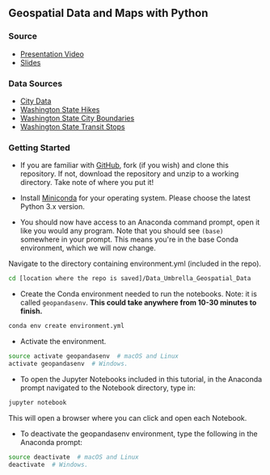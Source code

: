 ## Geospatial Data and Maps with Python
### Source

* [Presentation Video](https://www.youtube.com/watch?v=EXHG-bLGT0Y&t=3322s)
* [Slides](https://docs.google.com/presentation/d/1YlG_CNO5y4ZaUekzqYQxyUQ8M4L1eTCOJ6uqg94exZE/edit?usp=sharing)

### Data Sources

* [City Data](https://www.naturalearthdata.com/downloads/10m-cultural-vectors/10m-populated-places/)
* [Washington State Hikes](https://github.com/yoshiohasegawa/wta-scraper)
* [Washington State City Boundaries](https://geo.wa.gov/datasets/WSDOT::wsdot-city-limits/explore)
* [Washington State Transit Stops](https://geo.wa.gov/datasets/5926fb7a8cc64c068c6bfa92e72eef56/explore)

### Getting Started

* If you are familiar with [GitHub](http://www.github.com), fork (if you wish) and clone this repository. If not, download the repository and unzip to a working directory. Take note of where you put it!

* Install [Miniconda](https://docs.conda.io/en/latest/miniconda.html) for your operating system. Please choose the latest Python 3.x version.

* You should now have access to an Anaconda command prompt, open it like you would any program. Note that you should see `(base)` somewhere in your prompt. This means you're in the base Conda environment, which we will now change. 

Navigate to the directory containing environment.yml (included in the repo).

```bash
cd [location where the repo is saved]/Data_Umbrella_Geospatial_Data
```

* Create the Conda environment needed to run the notebooks. Note: it is called `geopandasenv`. **This could take anywhere from 10-30 minutes to finish.**

```bash
conda env create environment.yml
```

* Activate the environment.

```bash
source activate geopandasenv  # macOS and Linux
activate geopandasenv  # Windows.
```

* To open the Jupyter Notebooks included in this tutorial, in the Anaconda prompt navigated to the Notebook directory, type in:

```bash
jupyter notebook
```

This will open a browser where you can click and open each Notebook.

* To deactivate the geopandasenv environment, type the following in the Anaconda prompt:

```bash
source deactivate  # macOS and Linux
deactivate  # Windows.
```
